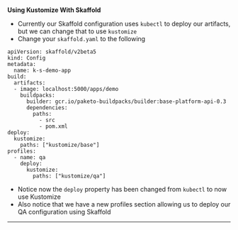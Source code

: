 ### 
**Using Kustomize With Skaffold**



*   Currently our Skaffold configuration uses `kubectl` to deploy our artifacts, but we can change that to use `kustomize`
*   Change your `skaffold.yaml` to the following


```
apiVersion: skaffold/v2beta5
kind: Config
metadata:
  name: k-s-demo-app
build:
  artifacts:
  - image: localhost:5000/apps/demo
    buildpacks:
      builder: gcr.io/paketo-buildpacks/builder:base-platform-api-0.3
      dependencies:
        paths:
          - src
          - pom.xml
deploy:
  kustomize:
    paths: ["kustomize/base"]
profiles:
  - name: qa
    deploy:
      kustomize:
        paths: ["kustomize/qa"]

```



*   Notice now the `deploy` property has been changed from `kubectl` to now use Kustomize
*   Also notice that we have a new profiles section allowing us to deploy our QA configuration using Skaffold



---